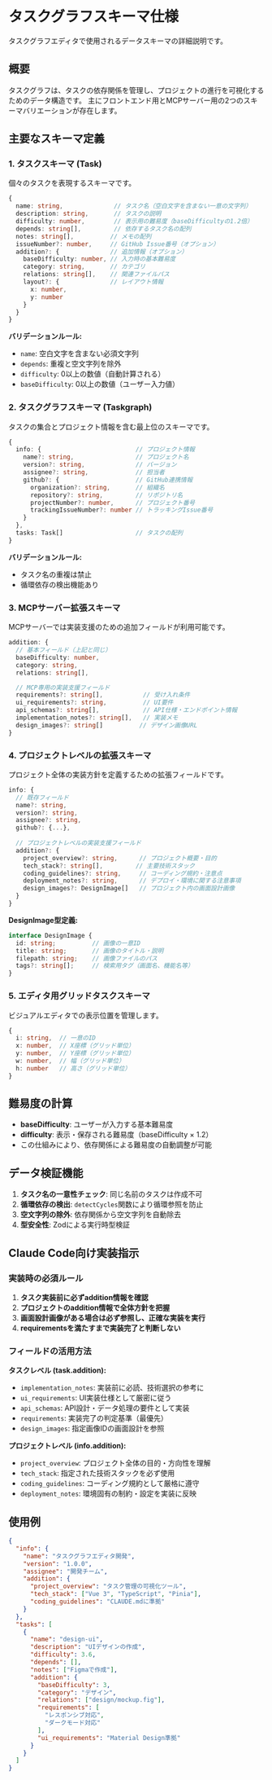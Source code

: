 # タスクグラフスキーマ仕様

タスクグラフエディタで使用されるデータスキーマの詳細説明です。

## 概要

タスクグラフは、タスクの依存関係を管理し、プロジェクトの進行を可視化するためのデータ構造です。
主にフロントエンド用とMCPサーバー用の2つのスキーマバリエーションが存在します。

## 主要なスキーマ定義

### 1. タスクスキーマ (Task)

個々のタスクを表現するスキーマです。

```typescript
{
  name: string,              // タスク名（空白文字を含まない一意の文字列）
  description: string,       // タスクの説明
  difficulty: number,        // 表示用の難易度（baseDifficultyの1.2倍）
  depends: string[],         // 依存するタスク名の配列
  notes: string[],          // メモの配列
  issueNumber?: number,     // GitHub Issue番号（オプション）
  addition?: {              // 追加情報（オプション）
    baseDifficulty: number, // 入力時の基本難易度
    category: string,       // カテゴリ
    relations: string[],    // 関連ファイルパス
    layout?: {              // レイアウト情報
      x: number,
      y: number
    }
  }
}
```

**バリデーションルール:**
- `name`: 空白文字を含まない必須文字列
- `depends`: 重複と空文字列を除外
- `difficulty`: 0以上の数値（自動計算される）
- `baseDifficulty`: 0以上の数値（ユーザー入力値）

### 2. タスクグラフスキーマ (Taskgraph)

タスクの集合とプロジェクト情報を含む最上位のスキーマです。

```typescript
{
  info: {                          // プロジェクト情報
    name?: string,                 // プロジェクト名
    version?: string,              // バージョン
    assignee?: string,             // 担当者
    github?: {                     // GitHub連携情報
      organization?: string,       // 組織名
      repository?: string,         // リポジトリ名
      projectNumber?: number,      // プロジェクト番号
      trackingIssueNumber?: number // トラッキングIssue番号
    }
  },
  tasks: Task[]                    // タスクの配列
}
```

**バリデーションルール:**
- タスク名の重複は禁止
- 循環依存の検出機能あり

### 3. MCPサーバー拡張スキーマ

MCPサーバーでは実装支援のための追加フィールドが利用可能です。

```typescript
addition: {
  // 基本フィールド（上記と同じ）
  baseDifficulty: number,
  category: string,
  relations: string[],

  // MCP専用の実装支援フィールド
  requirements?: string[],           // 受け入れ条件
  ui_requirements?: string,          // UI要件
  api_schemas?: string[],            // API仕様・エンドポイント情報
  implementation_notes?: string[],   // 実装メモ
  design_images?: string[]          // デザイン画像URL
}
```

### 4. プロジェクトレベルの拡張スキーマ

プロジェクト全体の実装方針を定義するための拡張フィールドです。

```typescript
info: {
  // 既存フィールド
  name?: string,
  version?: string,
  assignee?: string,
  github?: {...},
  
  // プロジェクトレベルの実装支援フィールド
  addition?: {
    project_overview?: string,      // プロジェクト概要・目的
    tech_stack?: string[],         // 主要技術スタック
    coding_guidelines?: string,     // コーディング規約・注意点
    deployment_notes?: string,      // デプロイ・環境に関する注意事項
    design_images?: DesignImage[]   // プロジェクト内の画面設計画像
  }
}
```

**DesignImage型定義:**
```typescript
interface DesignImage {
  id: string;          // 画像の一意ID
  title: string;       // 画像のタイトル・説明
  filepath: string;    // 画像ファイルのパス
  tags?: string[];     // 検索用タグ（画面名、機能名等）
}
```

### 5. エディタ用グリッドタスクスキーマ

ビジュアルエディタでの表示位置を管理します。

```typescript
{
  i: string,  // 一意のID
  x: number,  // X座標（グリッド単位）
  y: number,  // Y座標（グリッド単位）
  w: number,  // 幅（グリッド単位）
  h: number   // 高さ（グリッド単位）
}
```

## 難易度の計算

- **baseDifficulty**: ユーザーが入力する基本難易度
- **difficulty**: 表示・保存される難易度（baseDifficulty × 1.2）
- この仕組みにより、依存関係による難易度の自動調整が可能

## データ検証機能

1. **タスク名の一意性チェック**: 同じ名前のタスクは作成不可
2. **循環依存の検出**: `detectCycles`関数により循環参照を防止
3. **空文字列の除外**: 依存関係から空文字列を自動除去
4. **型安全性**: Zodによる実行時型検証

## Claude Code向け実装指示

### 実装時の必須ルール

1. **タスク実装前に必ずaddition情報を確認**
2. **プロジェクトのaddition情報で全体方針を把握**
3. **画面設計画像がある場合は必ず参照し、正確な実装を実行**
4. **requirementsを満たすまで実装完了と判断しない**

### フィールドの活用方法

**タスクレベル (task.addition):**
- `implementation_notes`: 実装前に必読、技術選択の参考に
- `ui_requirements`: UI実装仕様として厳密に従う
- `api_schemas`: API設計・データ処理の要件として実装
- `requirements`: 実装完了の判定基準（最優先）
- `design_images`: 指定画像IDの画面設計を参照

**プロジェクトレベル (info.addition):**
- `project_overview`: プロジェクト全体の目的・方向性を理解
- `tech_stack`: 指定された技術スタックを必ず使用
- `coding_guidelines`: コーディング規約として厳格に遵守
- `deployment_notes`: 環境固有の制約・設定を実装に反映

## 使用例

```json
{
  "info": {
    "name": "タスクグラフエディタ開発",
    "version": "1.0.0",
    "assignee": "開発チーム",
    "addition": {
      "project_overview": "タスク管理の可視化ツール",
      "tech_stack": ["Vue 3", "TypeScript", "Pinia"],
      "coding_guidelines": "CLAUDE.mdに準拠"
    }
  },
  "tasks": [
    {
      "name": "design-ui",
      "description": "UIデザインの作成",
      "difficulty": 3.6,
      "depends": [],
      "notes": ["Figmaで作成"],
      "addition": {
        "baseDifficulty": 3,
        "category": "デザイン",
        "relations": ["design/mockup.fig"],
        "requirements": [
          "レスポンシブ対応",
          "ダークモード対応"
        ],
        "ui_requirements": "Material Design準拠"
      }
    }
  ]
}
```

